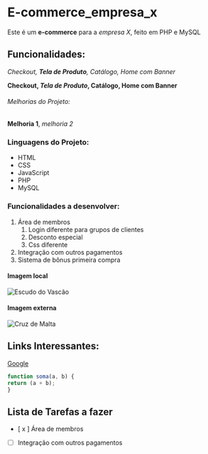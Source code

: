 # E-commerce_empresa_x
Este é um **e-commerce** para a *empresa X*, feito em PHP e MySQL

## Funcionalidades:

_Checkout, **Tela de Produto**, Catálogo, Home com Banner_

**Checkout, _Tela de Produto_, Catálogo, Home com Banner**

###### Melhorias do Projeto:

__Melhoria 1__, _melhoria 2_

### Linguagens do Projeto:

* HTML
* CSS
* JavaScript
* PHP
* MySQL

### Funcionalidades a desenvolver:

1. Área de membros
    1. Login diferente para grupos de clientes
    2. Desconto especial
    3. Css diferente
2. Integração com outros pagamentos
3. Sistema de bônus primeira compra

#### Imagem local

![Escudo do Vascão](.../img/CRVascodaGama.png)

#### Imagem externa

![Cruz de Malta][def]

[def]: https://freebiesupply.com/logos/vasco-futebol-clube-de-sapiranga-rs-logo/

## Links Interessantes:

[Google](https://www.google.com.br)

```javascript
function soma(a, b) {
return (a + b);
}
```

## Lista de Tarefas a fazer

- [ x ] Área de membros
- [ ] Integração com outros pagamentos  